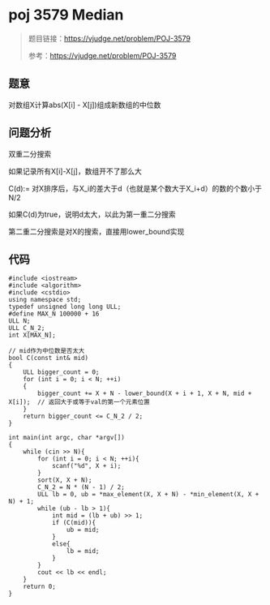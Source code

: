 # poj 3579 Median
>题目链接：https://vjudge.net/problem/POJ-3579
>
>参考：https://vjudge.net/problem/POJ-3579

## 题意
对数组X计算abs(X[i] - X[j])组成新数组的中位数
## 问题分析
双重二分搜索

如果记录所有X[i]-X[j]，数组开不了那么大

C(d):= 对X排序后，与X\_i的差大于d（也就是某个数大于X_i+d）的数的个数小于N/2

如果C(d)为true，说明d太大，以此为第一重二分搜索

第二重二分搜索是对X的搜索，直接用lower_bound实现
## 代码
```
#include <iostream>#include <algorithm>#include <cstdio>using namespace std;typedef unsigned long long ULL;#define MAX_N 100000 + 16ULL N;ULL C_N_2;int X[MAX_N];// mid作为中位数是否太大bool C(const int& mid){	ULL bigger_count = 0;	for (int i = 0; i < N; ++i)	{		bigger_count += X + N - lower_bound(X + i + 1, X + N, mid + X[i]);	// 返回大于或等于val的第一个元素位置	}	return bigger_count <= C_N_2 / 2;}int main(int argc, char *argv[]){	while (cin >> N){		for (int i = 0; i < N; ++i){			scanf("%d", X + i);		}		sort(X, X + N);		C_N_2 = N * (N - 1) / 2;		ULL lb = 0, ub = *max_element(X, X + N) - *min_element(X, X + N) + 1;		while (ub - lb > 1){			int mid = (lb + ub) >> 1;			if (C(mid)){				ub = mid;			}			else{				lb = mid;			}		}		cout << lb << endl;	}	return 0;}
```